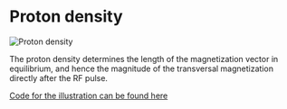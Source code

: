 # Proton density

![Proton density](../gif/mridemo_pd_with_rotation.gif)

The proton density determines the length of the magnetization vector in equilibrium, and hence the magnitude of the transversal magnetization
directly after the RF pulse. 

[Code for the illustration can be found here](../code/mridemo_pd_with_rotation.m)
